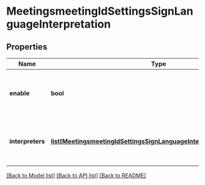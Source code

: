 # MeetingsmeetingIdSettingsSignLanguageInterpretation

## Properties
Name | Type | Description | Notes
------------ | ------------- | ------------- | -------------
**enable** | **bool** | Whether to enable [sign language interpretation](https://support.zoom.us/hc/en-us/articles/9644962487309-Using-sign-language-interpretation-in-a-meeting-or-webinar) for the meeting. | [optional] 
**interpreters** | [**list[MeetingsmeetingIdSettingsSignLanguageInterpretationInterpreters]**](MeetingsmeetingIdSettingsSignLanguageInterpretationInterpreters.md) | Information about the meeting&#x27;s sign language interpreters. | [optional] 

[[Back to Model list]](../README.md#documentation-for-models) [[Back to API list]](../README.md#documentation-for-api-endpoints) [[Back to README]](../README.md)

